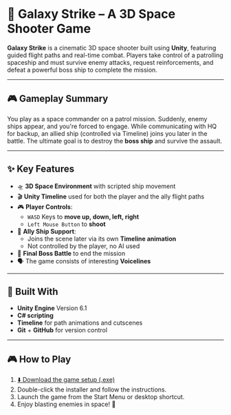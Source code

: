 # 🌌 Galaxy Strike – A 3D Space Shooter Game

**Galaxy Strike** is a cinematic 3D space shooter built using **Unity**, featuring guided flight paths and real-time combat. Players take control of a patrolling spaceship and must survive enemy attacks, request reinforcements, and defeat a powerful boss ship to complete the mission.

---

## 🎮 Gameplay Summary

You play as a space commander on a patrol mission. Suddenly, enemy ships appear, and you're forced to engage. While communicating with HQ for backup, an allied ship (controlled via Timeline) joins you later in the battle. The ultimate goal is to destroy the **boss ship** and survive the assault.

---

## ✨ Key Features

- 🛸 **3D Space Environment** with scripted ship movement
- 🎬 **Unity Timeline** used for both the player and the ally flight paths
- 🎮 **Player Controls**:
  - `WASD` Keys to **move up, down, left, right**
  - `Left Mouse Button` to **shoot**
- 🤝 **Ally Ship Support**:
  - Joins the scene later via its own **Timeline animation**
  - Not controlled by the player, no AI used
- 🛑 **Final Boss Battle** to end the mission
- 🗣️ The game consists of interesting **Voicelines**

---

## 🧰 Built With

- **Unity Engine** Version 6.1 
- **C# scripting**
- **Timeline** for path animations and cutscenes
- **Git** + **GitHub** for version control

---

## 🎮 How to Play

1. [⬇️ Download the game setup (.exe)](https://github.com/NikhilAnkola/Galaxy-Strike-Game/releases/latest/download/GalaxyStrikeSetup.exe)
2. Double-click the installer and follow the instructions.
3. Launch the game from the Start Menu or desktop shortcut.
4. Enjoy blasting enemies in space! 🚀

